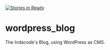 [![Stories in Ready](https://badge.waffle.io/indacode/wordpress_blog.png?label=ready&title=Ready)](https://waffle.io/indacode/wordpress_blog)
# wordpress_blog
The Indacode's Blog, using WordPress as CMS.
